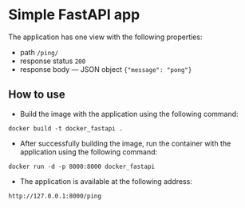 # Simple FastAPI app
The application has one view with the following properties:
- path `/ping/`
- response status `200`
- response body — JSON object `{"message": "pong"}`

## How to use
- Build the image with the application using the following command:
```
docker build -t docker_fastapi .
```
- After successfully building the image, run the container with the application using the following command:
```
docker run -d -p 8000:8000 docker_fastapi
```
- The application is available at the following address:
```
http://127.0.0.1:8000/ping
```
